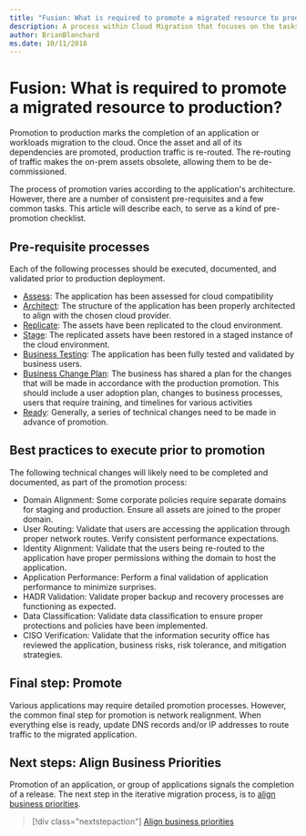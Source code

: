 ```yaml
---
title: "Fusion: What is required to promote a migrated resource to production?"
description: A process within Cloud Migration that focuses on the tasks of migrating workloads to the cloud
author: BrianBlanchard
ms.date: 10/11/2018
---
```


# Fusion: What is required to promote a migrated resource to production?

Promotion to production marks the completion of an application or workloads migration to the cloud. Once the asset and all of its dependencies are promoted, production traffic is re-routed. The re-routing of traffic makes the on-prem assets obsolete, allowing them to be de-commissioned.

The process of promotion varies according to the application's architecture. However, there are a number of consistent pre-requisites and a few common tasks. This article will describe each, to serve as a kind of pre-promotion checklist.

## Pre-requisite processes

Each of the following processes should be executed, documented, and validated prior to production deployment.

* [Assess](assess.md): The application has been assessed for cloud compatibility
* [Architect](architect.md): The structure of the application has been properly architected to align with the chosen cloud provider.
* [Replicate](replicate.md): The assets have been replicated to the cloud environment.
* [Stage](stage.md): The replicated assets have been restored in a staged instance of the cloud environment.
* [Business Testing](uat-test.md): The application has been fully tested and validated by business users.
* [Business Change Plan](user-adoption-plan.md): The business has shared a plan for the changes that will be made in accordance with the production promotion. This should include a user adoption plan, changes to business processes, users that require training, and timelines for various activities
* [Ready](ready.md): Generally, a series of technical changes need to be made in advance of promotion.

## Best practices to execute prior to promotion

The following technical changes will likely need to be completed and documented, as part of the promotion process:

* Domain Alignment: Some corporate policies require separate domains for staging and production. Ensure all assets are joined to the proper domain.
* User Routing: Validate that users are accessing the application through proper network routes. Verify consistent performance expectations.
* Identity Alignment: Validate that the users being re-routed to the application have proper permissions withing the domain to host the application.
* Application Performance: Perform a final validation of application performance to minimize surprises.
* HADR Validation: Validate proper backup and recovery processes are functioning as expected.
* Data Classification: Validate data classification to ensure proper protections and policies have been implemented.
* CISO Verification: Validate that the information security office has reviewed the application, business risks, risk tolerance, and mitigation strategies.

## Final step: Promote

Various applications may require detailed promotion processes. However, the common final step for promotion is network realignment. When everything else is ready, update DNS records and/or IP addresses to route traffic to the migrated application.

## Next steps: Align Business Priorities

Promotion of an application, or group of applications signals the completion of a release. The next step in the iterative migration process, is to [align business priorities](business-priorities.md).

> [!div class="nextstepaction"]
> [Align business priorities](business-priorities.md)